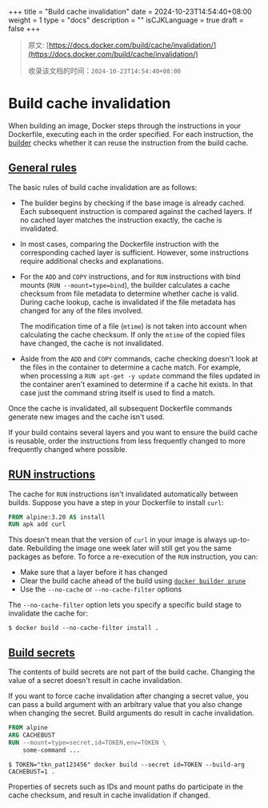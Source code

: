 +++
title = "Build cache invalidation"
date = 2024-10-23T14:54:40+08:00
weight = 1
type = "docs"
description = ""
isCJKLanguage = true
draft = false
+++

> 原文: [https://docs.docker.com/build/cache/invalidation/](https://docs.docker.com/build/cache/invalidation/)
>
> 收录该文档的时间：`2024-10-23T14:54:40+08:00`

# Build cache invalidation

When building an image, Docker steps through the instructions in your Dockerfile, executing each in the order specified. For each instruction, the [builder](https://docs.docker.com/build/builders/) checks whether it can reuse the instruction from the build cache.

## [General rules](https://docs.docker.com/build/cache/invalidation/#general-rules)

The basic rules of build cache invalidation are as follows:

- The builder begins by checking if the base image is already cached. Each subsequent instruction is compared against the cached layers. If no cached layer matches the instruction exactly, the cache is invalidated.

- In most cases, comparing the Dockerfile instruction with the corresponding cached layer is sufficient. However, some instructions require additional checks and explanations.

- For the `ADD` and `COPY` instructions, and for `RUN` instructions with bind mounts (`RUN --mount=type=bind`), the builder calculates a cache checksum from file metadata to determine whether cache is valid. During cache lookup, cache is invalidated if the file metadata has changed for any of the files involved.

  The modification time of a file (`mtime`) is not taken into account when calculating the cache checksum. If only the `mtime` of the copied files have changed, the cache is not invalidated.

- Aside from the `ADD` and `COPY` commands, cache checking doesn't look at the files in the container to determine a cache match. For example, when processing a `RUN apt-get -y update` command the files updated in the container aren't examined to determine if a cache hit exists. In that case just the command string itself is used to find a match.

Once the cache is invalidated, all subsequent Dockerfile commands generate new images and the cache isn't used.

If your build contains several layers and you want to ensure the build cache is reusable, order the instructions from less frequently changed to more frequently changed where possible.

## [RUN instructions](https://docs.docker.com/build/cache/invalidation/#run-instructions)

The cache for `RUN` instructions isn't invalidated automatically between builds. Suppose you have a step in your Dockerfile to install `curl`:



```dockerfile
FROM alpine:3.20 AS install
RUN apk add curl
```

This doesn't mean that the version of `curl` in your image is always up-to-date. Rebuilding the image one week later will still get you the same packages as before. To force a re-execution of the `RUN` instruction, you can:

- Make sure that a layer before it has changed
- Clear the build cache ahead of the build using [`docker builder prune`](https://docs.docker.com/reference/cli/docker/builder/prune/)
- Use the `--no-cache` or `--no-cache-filter` options

The `--no-cache-filter` option lets you specify a specific build stage to invalidate the cache for:



```console
$ docker build --no-cache-filter install .
```

## [Build secrets](https://docs.docker.com/build/cache/invalidation/#build-secrets)

The contents of build secrets are not part of the build cache. Changing the value of a secret doesn't result in cache invalidation.

If you want to force cache invalidation after changing a secret value, you can pass a build argument with an arbitrary value that you also change when changing the secret. Build arguments do result in cache invalidation.



```dockerfile
FROM alpine
ARG CACHEBUST
RUN --mount=type=secret,id=TOKEN,env=TOKEN \
    some-command ...
```



```console
$ TOKEN="tkn_pat123456" docker build --secret id=TOKEN --build-arg CACHEBUST=1 .
```

Properties of secrets such as IDs and mount paths do participate in the cache checksum, and result in cache invalidation if changed.
